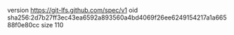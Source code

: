 version https://git-lfs.github.com/spec/v1
oid sha256:2d7b27ff3ec43ea6592a893560a4bd4069f26ee6249154217a1a66588f0e80cc
size 110
